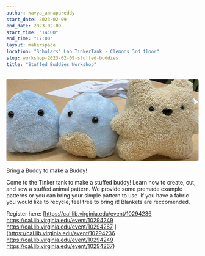 ```yaml
---
author: kavya_annapareddy
start_date: 2023-02-09
end_date: 2023-02-09
start_time: "14:00"
end_time: "17:00"
layout: makerspace
location: "Scholars' Lab TinkerTank - Clemons 3rd floor"
slug: workshop-2023-02-09-stuffed-buddies
title: "Stuffed Buddies Workshop"
---
```


![Stuffed Buddies Workshop](/assets/post-media/workshops/buddies.png)

Bring a Buddy to make a Buddy!


Come to the Tinker tank to make a stuffed buddy! Learn how to create, cut, and sew a stuffed animal pattern. We provide some premade example patterns or you can bring your simple pattern to use. If you have a fabric you would like to recycle, feel free to bring it! Blankets are reccomended.

Register here: [https://cal.lib.virginia.edu/event/10294236
https://cal.lib.virginia.edu/event/10294249
https://cal.lib.virginia.edu/event/10294267 ](https://cal.lib.virginia.edu/event/10294236
https://cal.lib.virginia.edu/event/10294249
https://cal.lib.virginia.edu/event/10294267)
